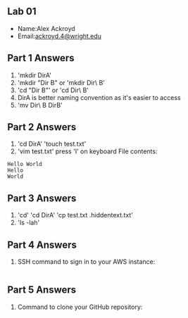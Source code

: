 ## Lab 01

- Name:Alex Ackroyd
- Email:ackroyd.4@wright.edu

## Part 1 Answers

1. 'mkdir DirA'
2. 'mkdir "Dir B" or 'mkdir Dir\ B'
3. 'cd "Dir B"' or 'cd Dir\ B'
4. DirA is better naming convention as it's easier to access
5. 'mv Dir\ B DirB'

## Part 2 Answers

1. 'cd DirA' 'touch test.txt'
2. 'vim test.txt' press 'I' on keyboard File contents:

```
Hello World
Hello
World
```

## Part 3 Answers

1. 'cd' 'cd DirA' 'cp  test.txt .hiddentext.txt'
2. 'ls -lah'

## Part 4 Answers

1. SSH command to sign in to your AWS instance:

```

```

## Part 5 Answers

1. Command to clone your GitHub repository:

```

```
